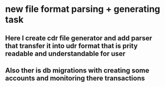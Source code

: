 # new file format parsing + generating task

## Here I create cdr file generator and add parser that transfer it into udr format that is prity readable and understandable for user
## Also ther is db migrations with creating some accounts and monitoring there transactions
